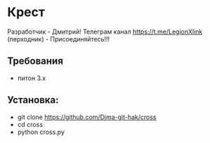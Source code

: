 # Крест
Разработчик - Дмитрий!
Телеграм канал https://t.me/LegionXlink (перходник) - Присоединяйтесь!!!


## Требования

* питон 3.x

## Установка:
- git clone https://github.com/Dima-git-hak/cross
- cd cross
- python cross.py